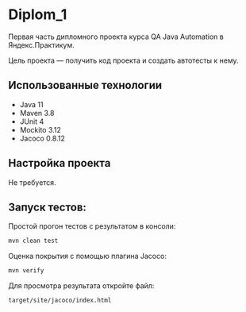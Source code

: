 # Diplom_1

Первая часть дипломного проекта курса QA Java Automation в Яндекс.Практикум.

Цель проекта — получить код проекта и создать автотесты к нему.

## Использованные технологии
* Java 11
* Maven 3.8
* JUnit 4
* Mockito 3.12
* Jacoco 0.8.12


## Настройка проекта
Не требуется.

## Запуск тестов:

Простой прогон тестов с результатом в консоли:
```bash 
mvn clean test
```

Оценка покрытия с помощью плагина Jacoco:
```bash
mvn verify
```
Для просмотра результата откройте файл:
```bash
target/site/jacoco/index.html
```